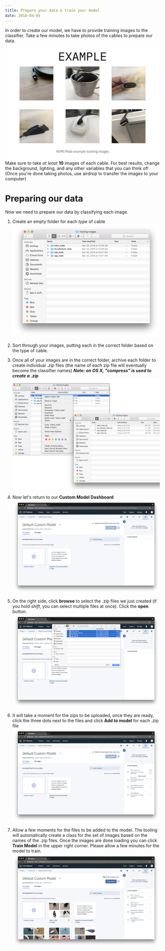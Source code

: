 ```yaml
---
title: Prepare your data & train your model
date: 2018-04-05
---
```

In order to create our model, we have to provide training images to the classifier. Take a few minutes to take photos of the cables to prepare our data.
![](../_images/example_training_images.jpeg)
Make sure to take *at least* **10** images of each cable. For best results, change the background, lighting, and any other variables that you can think of! (Once you're done taking photos, use airdrop to transfer the images to your computer)

# Preparing our data
Now we need to prepare our data by classifying each image.
1. Create an empty folder for each *type* of cable
![](../_images/classified_images.png)
1. Sort through your images, putting each in the correct folder based on the type of cable.
1. Once all of your images are in the correct folder, archive each folder to create individual *.zip* files (the name of each zip file will eventually become the classifier names) ***Note: on OS X, "compress" is used to create a .zip***
![](../_images/classified_images_final.jpeg)

1. Now let's return to our **Custom Model Dashboard**
![](../_images/visual_recognition_train_model.png)
1. On the right side, click **browse** to select the .zip files we just created (if you hold *shift*, you can select multiple files at once). Click the **open** button.
![Add images](assets/visual_recognition_add_trained_images.png)
1. It will take a moment for the zips to be uploaded, once they are ready, click the three dots next to the files and click **Add to model** for each .zip file
![Add files](assets/visual_recognition_add_images_to_model.png)
1. Allow a few moments for the files to be added to the model. The tooling will automatically create a class for the set of images based on the names of the .zip files. Once the images are done loading you can click **Train Model** in the upper right corner. Please allow a few minutes for the model to train.
![Train](assets/visual_recognition_train_model_new.png)
